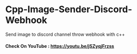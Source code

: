 # Cpp-Image-Sender-Discord-Webhook
Send image to discord channel throw webhook with c++

#### Check On YouTube : https://youtu.be/jSZyqjFrzss
